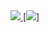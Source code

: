 <a href="mailto:sapokk.pinga@gmail.com@gmail.com">
<img src="https://img.shields.io/badge/Gmail-D14836?style=for-the-badge&logo=gmail&logoColor=white"/>
</a>
<a href="https://www.linkedin.com/in/kassio-sousa-2a0397301/">
[<img src="https://img.shields.io/badge/LinkedIn-0077B5?style=for-the-badge&logo=linkedin&logoColor=white">]
</a>
